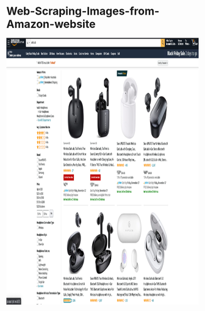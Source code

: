 # Web-Scraping-Images-from-Amazon-website


<p align="center">
  <img width="1000" height="700" src="amazon_airbuds.png">
</p>
